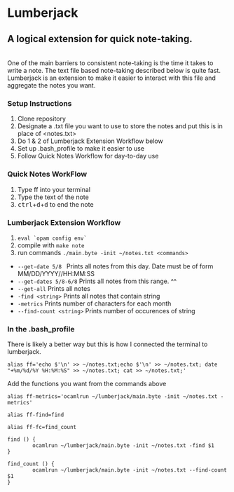 # Lumberjack
## A logical extension for quick note-taking.
<br/>
One of the main barriers to consistent note-taking is the time it takes to write a note.   
The text file based note-taking described below is quite fast.
Lumberjack is an extension to make it easier to interact with this file and aggregate the notes you want.

### Setup Instructions
1. Clone repository
2. Designate a .txt file you want to use to store the notes and put this is in place of <notes.txt>
3. Do 1 & 2 of Lumberjack Extension Workflow below
4. Set up .bash_profile to make it easier to use
5. Follow Quick Notes Workflow for day-to-day use

### Quick Notes WorkFlow
1. Type ff into your terminal
2. Type the text of the note
3. <kbd>ctrl</kbd>+<kbd>d</kbd>+<kbd>d</kbd> to end the note

### Lumberjack Extension Workflow 
  1. ```eval `opam config env` ```
  2. compile with ```make note```
  3. run commands `./main.byte -init ~/notes.txt <commands>`
  *  `--get-date 5/8 ` Prints all notes from this day. Date must be of form MM/DD/YYYY//HH:MM:SS
  * ```--get-dates 5/8-6/8``` Prints all notes from this range. ^^
  * ```--get-all``` Prints all notes
  * ```-find <string>``` Prints all notes that contain string
  * ```-metrics``` Prints number of characters for each month
  * ```--find-count <string>``` Prints number of occurences of string
  
 ### In the .bash_profile
  There is likely a better way but this is how I connected the terminal to lumberjack.
  
```alias ff='echo $'\n' >> ~/notes.txt;echo $'\n' >> ~/notes.txt; date "+%m/%d/%Y %H:%M:%S" >> ~/notes.txt; cat >> ~/notes.txt;'```

Add the functions you want from the commands above

```alias ff-metrics='ocamlrun ~/lumberjack/main.byte -init ~/notes.txt -metrics'```

```alias ff-find=find```

```alias ff-fc=find_count```
```
find () {
        ocamlrun ~/lumberjack/main.byte -init ~/notes.txt -find $1
}
```
```
find_count () {
        ocamlrun ~/lumberjack/main.byte -init ~/notes.txt --find-count $1
}
```
  
